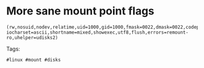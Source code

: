 # More sane mount point flags 

```
(rw,nosuid,nodev,relatime,uid=1000,gid=1000,fmask=0022,dmask=0022,codepage=437
iocharset=ascii,shortname=mixed,showexec,utf8,flush,errors=remount-ro,uhelper=udisks2)
```

Tags:

    #linux #mount #disks 
